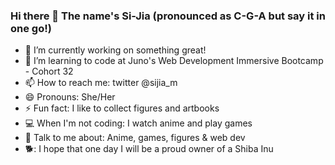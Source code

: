 ### Hi there 👋 The name's Si-Jia (pronounced as C-G-A but say it in one go!)

- 🔭 I’m currently working on something great!
- 🌱 I’m learning to code at Juno's Web Development Immersive Bootcamp - Cohort 32
- 📫 How to reach me: twitter @sijia_m
- 😄 Pronouns: She/Her
- ⚡ Fun fact: I like to collect figures and artbooks
- 💻 When I'm not coding: I watch anime and play games
- 💬 Talk to me about: Anime, games, figures & web dev
- 🐕: I hope that one day I will be a proud owner of a Shiba Inu


<!--
**iSupercell/isupercell** is a ✨ _special_ ✨ repository because its `README.md` (this file) appears on your GitHub profile.
-->
